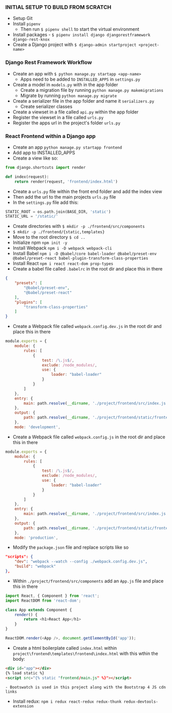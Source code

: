 ### INITIAL SETUP TO BUILD FROM SCRATCH
- Setup Git
- Install `pipenv`
    - Then run `$ pipenv shell` to start the virtual environment
- Install packages - `$ pipenv install django djangorestframework django-rest-knox`
- Create a Django project with `$ django-admin startproject <project-name>`

### Django Rest Framework Workflow
- Create an app with `$ python manage.py startapp <app-name>`
    - Apps need to be added to `INSTALLED_APPS` in `settings.py`
- Create a model in `models.py` with in the app folder
    - Create a migration file by running `python manage.py makemigrations`
    - Migrate by running `python manage.py migrate`
- Create a serializer file in the app folder and name it `serializers.py`
    - Create serializer classes
- Create a viewset in a file called `api.py` within the app folder
- Register the viewset in a file called `urls.py`
- Register the apps url in the project's folder `urls.py`

### React Frontend within a Django app
- Create an app `python manage.py startapp frontend`
- Add app to INSTALLED_APPS
- Create a view like so:
```python
from django.shortcuts import render

def index(request):
    return render(request, 'frontend/index.html')
```
- Create a `urls.py` file within the front end folder and add the index view
- Then add the url to the main projects `urls.py` file
- In the `settings.py` file add this:
```python
STATIC_ROOT = os.path.join(BASE_DIR, 'static')
STATIC_URL = '/static/'
```
- Create directories with `$ mkdir -p ./frontend/src/components`
- `$ mkdir -p ./frontend/{static,templates}`
- Move to the root directory `$ cd ..`
- Initialize npm `npm init -y`
- Install Webpack `npm i -D webpack webpack-cli`
- Install Babel `npm i -D @babel/core babel-loader @babel/preset-env @babel/preset-react babel-plugin-transform-class-properties`
- Install React `npm i react react-dom prop-types`
- Create a babel file called `.babelrc` in the root dir and place this in there
```json
{
    "presets": [
        "@babel/preset-env",
        "@babel/preset-react"
    ],
    "plugins": [
        "transform-class-properties"
    ]
}
```
- Create a Webpack file called `webpack.config.dev.js` in the root dir and place this in there
```javascript
module.exports = {
    module: {
        rules: [
            {
                test: /\.js$/,
                exclude: /node_modules/,
                use: {
                    loader: "babel-loader"
                }
            }
        ]
    },
    entry: {
        main: path.resolve(__dirname, './project/frontend/src/index.js')
    },
    output: {
        path: path.resolve(__dirname, './project/frontend/static/frontend/main.js')
    },
    mode: 'development',
```
- Create a Webpack file called `webpack.config.js` in the root dir and place this in there
```javascript
module.exports = {
    module: {
        rules: [
            {
                test: /\.js$/,
                exclude: /node_modules/,
                use: {
                    loader: "babel-loader"
                }
            }
        ]
    },
    entry: {
        main: path.resolve(__dirname, './project/frontend/src/index.js')
    },
    output: {
        path: path.resolve(__dirname, './project/frontend/static/frontend/main.js')
    },
    mode: 'production',
```
- Modify the `package.json` file and replace scripts like so
```json
"scripts": {
    "dev": "webpack --watch --config ./webpack.config.dev.js",
    "build": "webpack"
},
```
- Within `./project/frontend/src/components` add an `App.js` file and place this in there
```javascript
import React, { Component } from 'react';
import ReactDOM from 'react-dom';

class App extends Component {
    render() {
        return <h1>React App</h1>
    }
}

ReactDOM.render(<App />, document.getElementById('app'));
```
- Create a html boilerplate called `index.html` within `project\frontend\templates\frontend\index.html` with this wthin the body:
```html
<div id="app"></div>
{% load static %}
<script src="{% static "frontend/main.js" %}"></script>
```
    - Bootswatch is used in this project along with the Bootstrap 4 JS cdn links
- Install redux: `npm i redux react-redux redux-thunk redux-devtools-extension`
